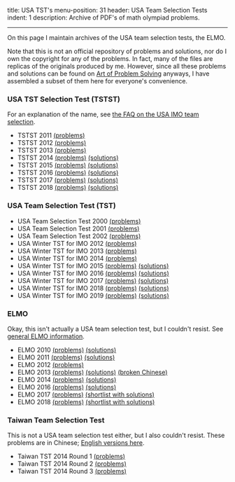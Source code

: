 title: USA TST's
menu-position: 31
header: USA Team Selection Tests
indent: 1
description: Archive of PDF's of math olympiad problems.

---

On this page I maintain archives of the
USA team selection tests,  the ELMO.

Note that this is not an official repository of problems and solutions,
nor do I own the copyright for any of the problems.
In fact, many of the files are replicas of the originals produced by me.
However, since all these problems and solutions can be found
on [Art of Problem Solving](http://aops.com/community/c13_contests) anyways,
I have assembled a subset of them here for everyone's convenience.



### USA TST Selection Test (TSTST)

For an explanation of the name,
see [the FAQ on the USA IMO team selection](FAQs/rules.html).

* TSTST 2011 [(problems)](exams/TSTST-2011.pdf)
* TSTST 2012 [(problems)](exams/TSTST-2012.pdf)
* TSTST 2013 [(problems)](exams/TSTST-2013.pdf)
* TSTST 2014 [(problems)](exams/TSTST-2014.pdf) [(solutions)](exams/TSTST-2014-sols.pdf)
* TSTST 2015 [(problems)](exams/TSTST-2015.pdf) [(solutions)](exams/TSTST-2015-sols.pdf)
* TSTST 2016 [(problems)](exams/TSTST-2016.pdf) [(solutions)](exams/sols-TSTST-2016.pdf)
* TSTST 2017 [(problems)](exams/TSTST-2017.pdf) [(solutions)](exams/sols-TSTST-2017.pdf)
* TSTST 2018 [(problems)](exams/TSTST-2018.pdf) [(solutions)](exams/sols-TSTST-2018.pdf)

### USA Team Selection Test (TST)

* USA Team Selection Test 2000 [(problems)](exams/tse00.pdf)
* USA Team Selection Test 2001 [(problems)](exams/tse01.pdf)
* USA Team Selection Test 2002 [(problems)](exams/tse02.pdf)
* USA Winter TST for IMO 2012 [(problems)](exams/TST-IMO-2012.pdf)
* USA Winter TST for IMO 2013 [(problems)](exams/TST-IMO-2013.pdf)
* USA Winter TST for IMO 2014 [(problems)](exams/TST-IMO-2014.pdf)
* USA Winter TST for IMO 2015 [(problems)](exams/TST-IMO-2015.pdf) [(solutions)](exams/TST-IMO-2015-sols.pdf)
* USA Winter TST for IMO 2016 [(problems)](exams/TST-IMO-2016.pdf) [(solutions)](exams/TST-IMO-2016-sols.pdf)
* USA Winter TST for IMO 2017 [(problems)](exams/IMO-2017-TST.pdf) [(solutions)](exams/sols-TST-IMO-2017.pdf)
* USA Winter TST for IMO 2018 [(problems)](exams/IMO-2018-TST.pdf) [(solutions)](exams/sols-TST-IMO-2018.pdf)
* USA Winter TST for IMO 2019 [(problems)](exams/IMO-2019-TST.pdf) [(solutions)](exams/sols-TST-IMO-2019.pdf)

### ELMO

Okay, this isn't actually a USA team selection test, but I couldn't resist.
See [general ELMO information](elmo/general.html).

* ELMO 2010 [(problems)](exams/ELMO-2010.pdf) [(solutions)](exams/ELMO-2010-sols.pdf)
* ELMO 2011 [(problems)](exams/ELMO-2011.pdf) [(solutions)](exams/ELMO-2011-sols.pdf)
* ELMO 2012 [(problems)](exams/ELMO-2012.pdf)
* ELMO 2013 [(problems)](exams/ELMO-2013.pdf) [(solutions)](exams/ELMO-2013-sols.pdf)
  [(broken Chinese)](exams/ELMO-2013-chinese.pdf)
* ELMO 2014 [(problems)](exams/ELMO-2014.pdf) [(solutions)](exams/ELMO-2014-sols.pdf)
* ELMO 2016 [(problems)](exams/ELMO-2016.pdf) [(solutions)](exams/ELMO-2016-sols.pdf)
* ELMO 2017 [(problems)](exams/ELMO-2017.pdf) [(shortlist with solutions)](exams/ELMO-2017-SL.pdf)
* ELMO 2018 [(problems)](exams/ELMO-2018.pdf) [(shortlist with solutions)](exams/ELMO-2018-SL.pdf)

### Taiwan Team Selection Test

This is not a USA team selection test either,
but I also couldn't resist.
These problems are in Chinese;
[English versions here](http://www.aops.com/community/c41558).

* Taiwan TST 2014 Round 1 [(problems)](exams/TaiwanTST-2014-1.pdf)
* Taiwan TST 2014 Round 2 [(problems)](exams/TaiwanTST-2014-2.pdf)
* Taiwan TST 2014 Round 3 [(problems)](exams/TaiwanTST-2014-3.pdf)
